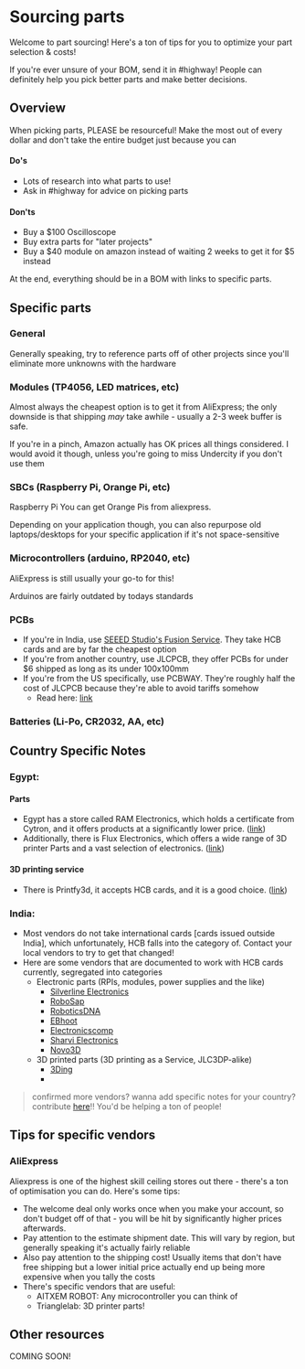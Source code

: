 # Sourcing parts

Welcome to part sourcing! Here's a ton of tips for you to optimize your part selection & costs!

If you're ever unsure of your BOM, send it in #highway! People can definitely help you pick better parts and make better decisions.

## Overview
When picking parts, PLEASE be resourceful! Make the most out of every dollar and don't take the entire budget just because you can

#### Do's

- Lots of research into what parts to use!
- Ask in #highway for advice on picking parts

#### Don'ts

- Buy a $100 Oscilloscope
- Buy extra parts for "later projects"
- Buy a $40 module on amazon instead of waiting 2 weeks to get it for $5 instead

At the end, everything should be in a BOM with links to specific parts.


## Specific parts

### General

Generally speaking, try to reference parts off of other projects since you'll eliminate more unknowns with the hardware

### Modules (TP4056, LED matrices, etc)

Almost always the cheapest option is to get it from AliExpress; the only downside is that shipping *may* take awhile - usually a 2-3 week buffer is safe.

If you're in a pinch, Amazon actually has OK prices all things considered. I would avoid it though, unless you're going to miss Undercity if you don't use them

### SBCs (Raspberry Pi, Orange Pi, etc)
Raspberry Pi
You can get Orange Pis from aliexpress.

Depending on your application though, you can also repurpose old laptops/desktops for your specific application if it's not space-sensitive

### Microcontrollers (arduino, RP2040, etc)
AliExpress is still usually your go-to for this! 

Arduinos are fairly outdated by todays standards

### PCBs

- If you're in India, use [SEEED Studio's Fusion Service](https://www.seeedstudio.com/fusion_pcb.html). They take HCB cards and are by far the cheapest option
- If you're from another country, use JLCPCB, they offer PCBs for under $6 shipped as long as its under 100x100mm
- If you're from the US specifically, use PCBWAY. They're roughly half the cost of JLCPCB because they're able to avoid tariffs somehow
    - Read here: [link](https://www.pcbway.com/blog/News/Impact_of_the_New_U_S_Tariff_Policy_on_Customs_Clearance_51dff4fd.html)

### Batteries (Li-Po, CR2032, AA, etc)

## Country Specific Notes

### Egypt:
#### Parts
- Egypt has a store called RAM Electronics, which holds a certificate from Cytron, and it offers products at a significantly lower price. ([link](https://www.ram-e-shop.com/))
- Additionally, there is Flux Electronics, which offers a wide range of 3D printer Parts and a vast selection of electronics. ([link](https://fluxelectronix.com/))
#### 3D printing service
- There is Printfy3d, it accepts HCB cards, and it is a good choice. ([link](https://www.printfy3d.net/3d-printing))
  


### India:
- Most vendors do not take international cards [cards issued outside India], which unfortunately, HCB falls into the category of. Contact your local vendors to try to get that changed!
- Here are some vendors that are documented to work with HCB cards currently, segregated into categories
  * Electronic parts (RPIs, modules, power supplies and the like)
    * [Silverline Electronics](https://www.silverlineelectronics.in/)
    * [RoboSap](https://robosap.in/)
    * [RoboticsDNA](https://roboticsdna.in/)
    * [EBhoot](https://ebhoot.in/)
    * [Electronicscomp](https://www.electronicscomp.com/)
    * [Sharvi Electronics](https://sharvielectronics.com/)
    * [Novo3D](https://novo3d.in/)
  * 3D printed parts (3D printing as a Service, JLC3DP-alike)
    * [3Ding](https://www.3ding.in/)
    * 

> confirmed more vendors? wanna add specific notes for your country? contribute [here](https://github.com/hackclub/highway/edit/main/app/views/advanced/part-sourcing.md)!! You'd be helping a ton of people!

## Tips for specific vendors

### AliExpress
Aliexpress is one of the highest skill ceiling stores out there - there's a ton of optimisation you can do. Here's some tips:

- The welcome deal only works once when you make your account, so don't budget off of that - you will be hit by significantly higher prices afterwards.
- Pay attention to the estimate shipment date. This will vary by region, but generally speaking it's actually fairly reliable
- Also pay attention to the shipping cost! Usually items that don't have free shipping but a lower initial price actually end up being more expensive when you tally the costs
- There's specific vendors that are useful:
    - AITXEM ROBOT: Any microcontroller you can think of
    - Trianglelab: 3D printer parts!

## Other resources

COMING SOON!

<!-- ### VORON Sourcing guide

### ANNEX ENGINEERING Sourcing guide -->

